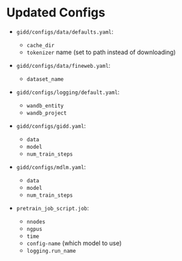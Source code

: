 # Updated Configs

- `gidd/configs/data/defaults.yaml`:  
  - `cache_dir`  
  - `tokenizer` name (set to path instead of downloading)
  
- `gidd/configs/data/fineweb.yaml`:  
  - `dataset_name`
  
- `gidd/configs/logging/default.yaml`:  
  - `wandb_entity`  
  - `wandb_project`
  
- `gidd/configs/gidd.yaml`:  
  - `data`  
  - `model`  
  - `num_train_steps`
  
- `gidd/configs/mdlm.yaml`:  
  - `data`  
  - `model`  
  - `num_train_steps`
  
- `pretrain_job_script.job`:  
  - `nnodes`  
  - `ngpus`  
  - `time`  
  - `config-name` (which model to use)  
  - `logging.run_name`
